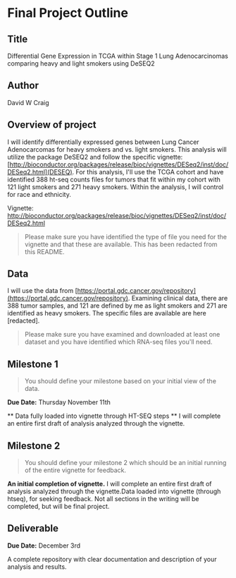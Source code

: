 # Final Project Outline
## Title
Differential Gene Expression in TCGA within Stage 1 Lung Adenocarcinomas comparing heavy and light smokers using DeSEQ2

## Author
David W Craig

## Overview of project

I will identify differentially expressed genes between Lung Cancer Adenocarcomas for heavy smokers and vs. light smokers. This analysis will utilize the package DeSEQ2 and follow the specific vignette: [http://bioconductor.org/packages/release/bioc/vignettes/DESeq2/inst/doc/DESeq2.html](DESEQ). For this analysis, I'll use the TCGA cohort and have identified 388 ht-seq counts files for tumors that fit within my cohort with 121 light smokers and 271 heavy smokers. Within the analysis, I will control for race and ethnicity.

Vignette: [http://bioconductor.org/packages/release/bioc/vignettes/DESeq2/inst/doc/DESeq2.html
](http://bioconductor.org/packages/release/bioc/vignettes/DESeq2/inst/doc/DESeq2.html)
> Please make sure you have identified the type of file you need for the vignette and that these are available.  This has been redacted from this README.

## Data

I will use the data from [https://portal.gdc.cancer.gov/repository](https://portal.gdc.cancer.gov/repository). Examining clinical data, there are 388 tumor samples, and 121 are defined by me as light smokers and 271 are identified as heavy smokers. The specific files are available are here [redacted].

> Please make sure you have examined and downloaded at least one dataset and you have identified which RNA-seq files you'll need.

## Milestone 1

> You should define your milestone based on your initial view of the data.

**Due Date:** Thursday November 11th

** Data fully loaded into vignette through HT-SEQ steps ** I will complete an entire first draft of analysis analyzed through the vignette.


## Milestone 2

> You should define your milestone 2 which should be an initial running of the entire vignette for feedback.

**An initial completion of vignette.** I will complete an entire first draft of analysis analyzed through the vignette.Data loaded into vignette (through htseq), for seeking feedback.  Not all sections in the writing will be completed, but will be final project.


## Deliverable

**Due Date:** December 3rd

A complete repository with clear documentation and description of your analysis and results.











